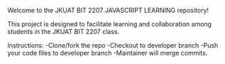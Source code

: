 Welcome to the JKUAT BIT 2207 JAVASCRIPT LEARNING repository! 

This project is designed to facilitate learning and collaboration among students in the JKUAT BIT 2207 class.

Instructions: 
-Clone/fork the repo
-Checkout to developer branch
-Push your code files to developer branch
-Maintainer will merge commits.

